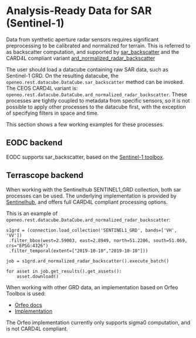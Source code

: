 # Analysis-Ready Data for SAR (Sentinel-1)

Data from synthetic aperture radar sensors requires significant preprocessing to be calibrated and normalized for terrain.
This is referred to as backscatter computation, and supported by
[sar_backscatter](https://processes.openeo.org/draft/#sar_backscatter) and the CARD4L compliant variant
[ard_normalized_radar_backscatter](https://processes.openeo.org/draft/#ard_normalized_radar_backscatter)

The user should load a datacube containing raw SAR data, such as Sentinel-1 GRD. On the resulting datacube, the
`openeo.rest.datacube.DataCube.sar_backscatter` method can be invoked. The CEOS CARD4L variant is:
`openeo.rest.datacube.DataCube.ard_normalized_radar_backscatter`. These processes are tightly coupled to
metadata from specific sensors, so it is not possible to apply other processes to the datacube first,
with the exception of specifying filters in space and time.


This section shows a few working examples for these processes.

## EODC backend


EODC supports sar_backscatter, based on the [Sentinel-1 toolbox](https://sentinel.esa.int/web/sentinel/toolboxes/sentinel-1).

## Terrascope backend


When working with the Sentinelhub SENTINEL1_GRD collection, both sar processes can be used. The underlying implementation is
provided by [Sentinelhub](https://docs.sentinel-hub.com/api/latest/data/sentinel-1-grd/#processing-options), and offers full
CARD4L compliant processing options.

This is an example of `openeo.rest.datacube.DataCube.ard_normalized_radar_backscatter`:

    s1grd = (connection.load_collection('SENTINEL1_GRD', bands=['VH', 'VV'])
     .filter_bbox(west=2.59003, east=2.8949, north=51.2206, south=51.069, crs="EPSG:4326")
     .filter_temporal(extent=["2019-10-10","2019-10-10"]))

    job = s1grd.ard_normalized_radar_backscatter().execute_batch()

    for asset in job.get_results().get_assets():
        asset.download()

When working with other GRD data, an implementation based on Orfeo Toolbox is used:

- [Orfeo docs](https://www.orfeo-toolbox.org/CookBook/Applications/app_SARCalibration.html)
- [Implementation](https://github.com/Open-EO/openeo-geopyspark-driver/blob/master/openeogeotrellis/collections/s1backscatter_orfeo.py)

The Orfeo implementation currently only supports sigma0 computation, and is not CARD4L compliant.
